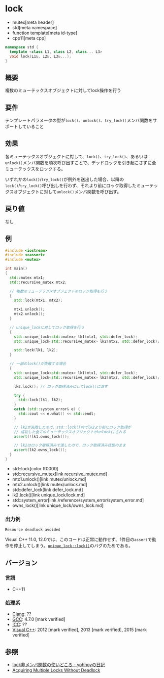 # lock
* mutex[meta header]
* std[meta namespace]
* function template[meta id-type]
* cpp11[meta cpp]

```cpp
namespace std {
  template <class L1, class L2, class... L3>
  void lock(L1&, L2&, L3&...);
}
```

## 概要
複数のミューテックスオブジェクトに対してlock操作を行う


## 要件
テンプレートパラメータの型が`lock()`、`unlock()`、`try_lock()`メンバ関数をサポートしていること


## 効果
各ミューテックスオブジェクトに対して、`lock()`、`try_lock()`、あるいは`unlock()`メンバ関数を順次呼び出すことで、デッドロックを引き起こさずに全ミューテックスをロックする。

いずれかの`lock()`/`try_lock()`が例外を送出した場合、以降の`lock()`/`try_lock()`呼び出しを行わず、それより前にロック取得したミューテックスオブジェクトに対して`unlock()`メンバ関数を呼び出す。


## 戻り値
なし


## 例
```cpp example
#include <iostream>
#include <cassert>
#include <mutex>

int main()
{
  std::mutex mtx1;
  std::recursive_mutex mtx2;

  // 複数のミューテックスオブジェクトのロック取得を行う
  {
    std::lock(mtx1, mtx2);

    mtx1.unlock();
    mtx2.unlock();
  }

  // unique_lockに対してロック取得を行う
  {
    std::unique_lock<std::mutex> lk1(mtx1, std::defer_lock);
    std::unique_lock<std::recursive_mutex> lk2(mtx2, std::defer_lock);

    std::lock(lk1, lk2);
  }

  // 一部のlock()が失敗する場合
  {
    std::unique_lock<std::mutex> lk1(mtx1, std::defer_lock);
    std::unique_lock<std::recursive_mutex> lk2(mtx2, std::defer_lock);

    lk2.lock(); // ロック取得済みにしてlock()に渡す

    try {
      std::lock(lk1, lk2);
    }
    catch (std::system_error& e) {
      std::cout << e.what() << std::endl;
    }

    // lk2が失敗したので、std::lock()内でlk2より前にロック取得が
    // 成功した全てのミューテックスオブジェクトがunlock()される
    assert(!lk1.owns_lock());

    // lk2はロック取得済みで渡したので、ロック取得済み状態のまま
    assert(lk2.owns_lock());
  }
}
```
* std::lock[color ff0000]
* std::recursive_mutex[link recursive_mutex.md]
* mtx1.unlock()[link mutex/unlock.md]
* mtx2.unlock()[link mutex/unlock.md]
* std::defer_lock[link defer_lock.md]
* lk2.lock()[link unique_lock/lock.md]
* std::system_error[link /reference/system_error/system_error.md]
* owns_lock()[link unique_lock/owns_lock.md]

### 出力例
```
Resource deadlock avoided
```

Visual C++ 11.0, 12.0では、このコードは正常に動作せず、1件目の`assert`で動作を停止してしまう。[`unique_lock::lock()`](unique_lock/lock.md)のバグのためである。

## バージョン
### 言語
- C++11

### 処理系
- [Clang](/implementation.md#clang): ??
- [GCC](/implementation.md#gcc): 4.7.0 [mark verified]
- [ICC](/implementation.md#icc): ??
- [Visual C++](/implementation.md#visual_cpp): 2012 [mark verified], 2013 [mark verified], 2015 [mark verified]


## 参照
- [lock非メンバ関数の使いどころ - yohhoyの日記](http://d.hatena.ne.jp/yohhoy/20120919/p1)
- [Acquiring Multiple Locks Without Deadlock](https://www.justsoftwaresolutions.co.uk/threading/acquiring-multiple-locks-without-deadlock.html)


